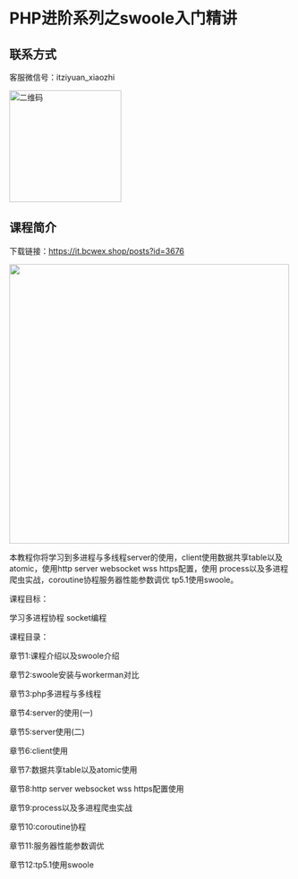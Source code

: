 # PHP进阶系列之swoole入门精讲

## 联系方式

客服微信号：itziyuan_xiaozhi

<img src="https://ziyuanyun.oss-cn-guangzhou.aliyuncs.com/common/20240614073449/666b82192834a.jpg" width="200" height="200" alt="二维码">

## 课程简介

下载链接：https://it.bcwex.shop/posts?id=3676

<img src="https://ziyuanyun.oss-cn-guangzhou.aliyuncs.com/yun/20240515185255/66449407e069f.jpg" width="500" alt="">

  

 本教程你将学习到多进程与多线程server的使用，client使用数据共享table以及atomic，使用http server websocket wss https配置，使用 process以及多进程爬虫实战，coroutine协程服务器性能参数调优 tp5.1使用swoole。

 课程目标：

 学习多进程协程 socket编程

 课程目录：

 章节1:课程介绍以及swoole介绍

 章节2:swoole安装与workerman对比

 章节3:php多进程与多线程

 章节4:server的使用(一)

 章节5:server使用(二)

 章节6:client使用

 章节7:数据共享table以及atomic使用

 章节8:http server websocket wss https配置使用

 章节9:process以及多进程爬虫实战

 章节10:coroutine协程

 章节11:服务器性能参数调优

 章节12:tp5.1使用swoole

 &nbsp;

 

  